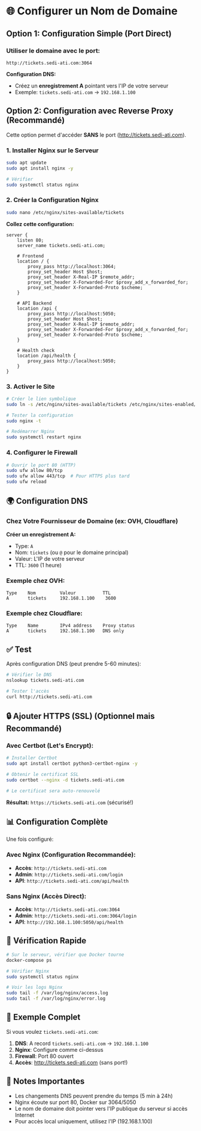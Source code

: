 # 🌐 Configurer un Nom de Domaine

## Option 1: Configuration Simple (Port Direct)

### Utiliser le domaine avec le port:
```
http://tickets.sedi-ati.com:3064
```

**Configuration DNS:**
- Créez un **enregistrement A** pointant vers l'IP de votre serveur
- Exemple: `tickets.sedi-ati.com` → `192.168.1.100`

## Option 2: Configuration avec Reverse Proxy (Recommandé)

Cette option permet d'accéder **SANS** le port (http://tickets.sedi-ati.com).

### 1. Installer Nginx sur le Serveur

```bash
sudo apt update
sudo apt install nginx -y

# Vérifier
sudo systemctl status nginx
```

### 2. Créer la Configuration Nginx

```bash
sudo nano /etc/nginx/sites-available/tickets
```

**Collez cette configuration:**
```nginx
server {
    listen 80;
    server_name tickets.sedi-ati.com;

    # Frontend
    location / {
        proxy_pass http://localhost:3064;
        proxy_set_header Host $host;
        proxy_set_header X-Real-IP $remote_addr;
        proxy_set_header X-Forwarded-For $proxy_add_x_forwarded_for;
        proxy_set_header X-Forwarded-Proto $scheme;
    }

    # API Backend
    location /api {
        proxy_pass http://localhost:5050;
        proxy_set_header Host $host;
        proxy_set_header X-Real-IP $remote_addr;
        proxy_set_header X-Forwarded-For $proxy_add_x_forwarded_for;
        proxy_set_header X-Forwarded-Proto $scheme;
    }

    # Health check
    location /api/health {
        proxy_pass http://localhost:5050;
    }
}
```

### 3. Activer le Site

```bash
# Créer le lien symbolique
sudo ln -s /etc/nginx/sites-available/tickets /etc/nginx/sites-enabled/

# Tester la configuration
sudo nginx -t

# Redémarrer Nginx
sudo systemctl restart nginx
```

### 4. Configurer le Firewall

```bash
# Ouvrir le port 80 (HTTP)
sudo ufw allow 80/tcp
sudo ufw allow 443/tcp  # Pour HTTPS plus tard
sudo ufw reload
```

## 🌍 Configuration DNS

### Chez Votre Fournisseur de Domaine (ex: OVH, Cloudflare)

**Créer un enregistrement A:**
- Type: `A`
- Nom: `tickets` (ou `@` pour le domaine principal)
- Valeur: L'IP de votre serveur
- TTL: `3600` (1 heure)

### Exemple chez OVH:
```
Type    Nom         Valeur          TTL
A       tickets     192.168.1.100    3600
```

### Exemple chez Cloudflare:
```
Type    Name        IPv4 address    Proxy status
A       tickets     192.168.1.100   DNS only
```

## ✅ Test

Après configuration DNS (peut prendre 5-60 minutes):

```bash
# Vérifier le DNS
nslookup tickets.sedi-ati.com

# Tester l'accès
curl http://tickets.sedi-ati.com
```

## 🔒 Ajouter HTTPS (SSL) (Optionnel mais Recommandé)

### Avec Certbot (Let's Encrypt):

```bash
# Installer Certbot
sudo apt install certbot python3-certbot-nginx -y

# Obtenir le certificat SSL
sudo certbot --nginx -d tickets.sedi-ati.com

# Le certificat sera auto-renouvelé
```

**Résultat:** `https://tickets.sedi-ati.com` (sécurisé!)

## 📊 Configuration Complète

Une fois configuré:

### Avec Nginx (Configuration Recommandée):
- **Accès**: `http://tickets.sedi-ati.com`
- **Admin**: `http://tickets.sedi-ati.com/login`
- **API**: `http://tickets.sedi-ati.com/api/health`

### Sans Nginx (Accès Direct):
- **Accès**: `http://tickets.sedi-ati.com:3064`
- **Admin**: `http://tickets.sedi-ati.com:3064/login`
- **API**: `http://192.168.1.100:5050/api/health`

## 🔧 Vérification Rapide

```bash
# Sur le serveur, vérifier que Docker tourne
docker-compose ps

# Vérifier Nginx
sudo systemctl status nginx

# Voir les logs Nginx
sudo tail -f /var/log/nginx/access.log
sudo tail -f /var/log/nginx/error.log
```

## 🎯 Exemple Complet

Si vous voulez `tickets.sedi-ati.com`:

1. **DNS**: A record `tickets.sedi-ati.com` → `192.168.1.100`
2. **Nginx**: Configure comme ci-dessus
3. **Firewall**: Port 80 ouvert
4. **Accès**: http://tickets.sedi-ati.com (sans port!)

## 📝 Notes Importantes

- Les changements DNS peuvent prendre du temps (5 min à 24h)
- Nginx écoute sur port 80, Docker sur 3064/5050
- Le nom de domaine doit pointer vers l'IP publique du serveur si accès Internet
- Pour accès local uniquement, utilisez l'IP (192.168.1.100)

